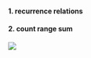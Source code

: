#### 1. recurrence relations





#### 2. count range sum

![](https://user-images.githubusercontent.com/2216435/149864134-133fddbd-afda-4ba5-bd70-fdfe38f63be4.png)

